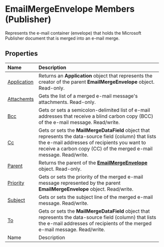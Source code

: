 
# EmailMergeEnvelope Members (Publisher)
Represents the e-mail container (envelope) that holds the Microsoft Publisher document that is merged into an e-mail merge.

## Properties



|**Name**|**Description**|
|:-----|:-----|
| [Application](a296d63e-8d33-24fd-ba4e-08819f7585af.md)|Returns an  **Application** object that represents the creator of the parent **EmailMergeEnvelope** object. Read-only.|
| [Attachemts](53948bf7-2727-7b9c-a645-c9b954d5e023.md)|Gets the list of a merged e-mail message's attachments. Read-only.|
| [Bcc](1d846fac-d93c-6a20-ce3b-090525dbbfe1.md)|Gets or sets a semicolon-delimited list of e-mail addresses that receive a blind carbon copy (BCC) of the e-mail message. Read/write.|
| [Cc](d9e7704c-c45a-cf19-e0a8-8d55e1e82fc0.md)|Gets or sets the  **MailMergeDataField** object that represents the data-source field (column) that lists the e-mail addresses of recipients you want to receive a carbon copy (CC) of the merged e-mail message. Read/write.|
| [Parent](b1005a1d-6a64-e621-bcc0-ac26ebfb75ff.md)|Returns the parent of the  **[EmailMergeEnvelope](555dd80e-bac2-96dd-4256-ad1b8006da0f.md)** object. Read-only.|
| [Priority](21c4c33f-d211-7ca5-364b-be9ad4d3f187.md)|Gets or sets the priority of the merged e-mail message represented by the parent  **EmailMergeEnvelope** object. Read/write.|
| [Subject](3ffcaa88-2130-97d2-5a01-a23b09465e64.md)|Gets or sets the subject line of the merged e-mail message. Read/write.|
| [To](c9c470e8-1411-fda9-becf-5c932e97d98f.md)|Gets or sets the  **MailMergeDataField** object that represents the data-source field (column) that lists the e-mail addresses of recipients of the merged e-mail message. Read/write.|
|Name|Description|
